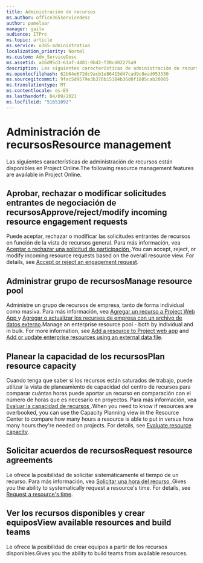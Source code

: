 ```yaml
---
title: Administración de recursos
ms.author: office365servicedesc
author: pamelaar
manager: gailw
audience: ITPro
ms.topic: article
ms.service: o365-administration
localization_priority: Normal
ms.custom: Adm_ServiceDesc
ms.assetid: a16d95d3-61af-4481-9bd2-f20cd02275a9
description: Las siguientes características de administración de recursos están disponibles en Project Online.
ms.openlocfilehash: 62b64e672dc9acb1e86415d47cad9c8ead053330
ms.sourcegitcommit: 9fac5d9579e3b370b15384b36d0f1805cab20065
ms.translationtype: MT
ms.contentlocale: es-ES
ms.lasthandoff: 04/09/2021
ms.locfileid: "51651092"
---
```

# <a name="resource-management"></a><span data-ttu-id="855dc-103">Administración de recursos</span><span class="sxs-lookup"><span data-stu-id="855dc-103">Resource management</span></span>

<span data-ttu-id="855dc-104">Las siguientes características de administración de recursos están disponibles en Project Online.</span><span class="sxs-lookup"><span data-stu-id="855dc-104">The following resource management features are available in Project Online.</span></span>
  
## <a name="approverejectmodify-incoming-resource-engagement-requests"></a><span data-ttu-id="855dc-105">Aprobar, rechazar o modificar solicitudes entrantes de negociación de recursos</span><span class="sxs-lookup"><span data-stu-id="855dc-105">Approve/reject/modify incoming resource engagement requests</span></span>

<span data-ttu-id="855dc-p101">Puede aceptar, rechazar o modificar las solicitudes entrantes de recursos en función de la vista de recursos general. Para más información, vea [Aceptar o rechazar una solicitud de participación ](https://go.microsoft.com/fwlink/?LinkID=823659&amp;clcid=0x409).</span><span class="sxs-lookup"><span data-stu-id="855dc-p101">You can accept, reject, or modify incoming resource requests based on the overall resource view. For details, see [Accept or reject an engagement request](https://go.microsoft.com/fwlink/?LinkID=823659&amp;clcid=0x409).</span></span>
  
## <a name="manage-resource-pool"></a><span data-ttu-id="855dc-108">Administrar grupo de recursos</span><span class="sxs-lookup"><span data-stu-id="855dc-108">Manage resource pool</span></span>

<span data-ttu-id="855dc-p102">Administre un grupo de recursos de empresa, tanto de forma individual como masiva. Para más información, vea [Agregar un recurso a Project Web App ](https://go.microsoft.com/fwlink/?LinkID=823660&amp;clcid=0x409) y [Agregar o actualizar los recursos de empresa con un archivo de datos externo](https://go.microsoft.com/fwlink/?LinkID=823661&amp;clcid=0x409).</span><span class="sxs-lookup"><span data-stu-id="855dc-p102">Manage an enterprise resource pool - both by individual and in bulk. For more information, see [Add a resource to Project web app](https://go.microsoft.com/fwlink/?LinkID=823660&amp;clcid=0x409) and [Add or update enterprise resources using an external data file](https://go.microsoft.com/fwlink/?LinkID=823661&amp;clcid=0x409).</span></span>
  
## <a name="plan-resource-capacity"></a><span data-ttu-id="855dc-111">Planear la capacidad de los recursos</span><span class="sxs-lookup"><span data-stu-id="855dc-111">Plan resource capacity</span></span>

<span data-ttu-id="855dc-p103">Cuando tenga que saber si los recursos están saturados de trabajo, puede utilizar la vista de planeamiento de capacidad del centro de recursos para comparar cuántas horas puede aportar un recurso en comparación con el número de horas que es necesario en proyectos. Para más información, vea [Evaluar la capacidad de recursos ](https://go.microsoft.com/fwlink/?LinkID=823662&amp;clcid=0x409).</span><span class="sxs-lookup"><span data-stu-id="855dc-p103">When you need to know if resources are overbooked, you can use the Capacity Planning view in the Resource Center to compare how many hours a resource is able to put in versus how many hours they're needed on projects. For details, see [Evaluate resource capacity](https://go.microsoft.com/fwlink/?LinkID=823662&amp;clcid=0x409).</span></span>
  
## <a name="request-resource-agreements"></a><span data-ttu-id="855dc-114">Solicitar acuerdos de recursos</span><span class="sxs-lookup"><span data-stu-id="855dc-114">Request resource agreements</span></span>

<span data-ttu-id="855dc-p104">Le ofrece la posibilidad de solicitar sistemáticamente el tiempo de un recurso. Para más información, vea [Solicitar una hora del recurso ](https://go.microsoft.com/fwlink/?LinkID=823663&amp;clcid=0x409).</span><span class="sxs-lookup"><span data-stu-id="855dc-p104">Gives you the ability to systematically request a resource's time. For details, see [Request a resource's time](https://go.microsoft.com/fwlink/?LinkID=823663&amp;clcid=0x409).</span></span>
  
## <a name="view-available-resources-and-build-teams"></a><span data-ttu-id="855dc-117">Ver los recursos disponibles y crear equipos</span><span class="sxs-lookup"><span data-stu-id="855dc-117">View available resources and build teams</span></span>

<span data-ttu-id="855dc-118">Le ofrece la posibilidad de crear equipos a partir de los recursos disponibles.</span><span class="sxs-lookup"><span data-stu-id="855dc-118">Gives you the ability to build teams from available resources.</span></span>
  